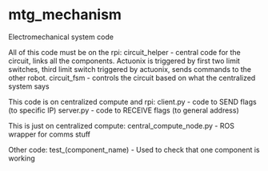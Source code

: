 # mtg_mechanism
Electromechanical system code

All of this code must be on the rpi:
circuit_helper - central code for the circuit, links all the components. Actuonix is triggered by first two limit switches, third limit switch triggered by actuonix, sends commands to the other robot. 
circuit_fsm - controls the circuit based on what the centralized system says 

This code is on centralized compute and rpi:
client.py - code to SEND flags (to specific IP)
server.py - code to RECEIVE flags (to general address)

This is just on centralized compute:
central_compute_node.py - ROS wrapper for comms stuff

Other code: 
test_(component_name) - Used to check that one component is working
